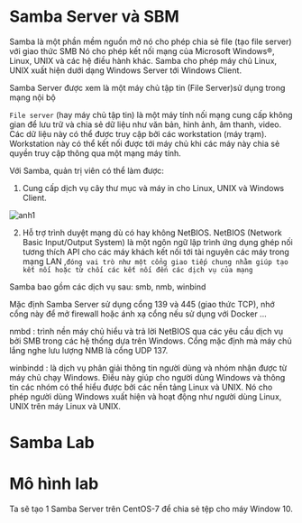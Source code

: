 # Samba Server và SBM
Samba là một phần mềm nguồn mở nó cho phép chia sẻ file (tạo file server) với giao thức SMB Nó cho phép kết nối mạng của Microsoft Windows®, Linux, UNIX và các hệ điều hành khác. Samba cho phép máy chủ Linux, UNIX xuất hiện dưới dạng Windows Server tới Windows Client.

Samba Server được xem là một máy chủ tập tin (File Server)sử dụng trong mạng nội bộ

`File server` (hay máy chủ tập tin) là một máy tính nối mạng cung cấp không gian để lưu trữ và chia sẻ dữ liệu như văn bản, hình ảnh, âm thanh, video. Các dữ liệu này có thể được truy cập bởi các workstation (máy trạm). Workstation này có thể kết nối được tới máy chủ khi các máy này chia sẻ quyền truy cập thông qua một mạng máy tính.

Với Samba, quản trị viên có thể làm được:
 
1. Cung cấp dịch vụ cây thư mục và máy in cho Linux, UNIX và Windows Client.

![anh1](https://image.prntscr.com/image/2n-ClZQjSiuz_kgyhuZnRQ.png)

2. Hỗ trợ trình duyệt mạng dù có hay không NetBIOS.
NetBIOS (Network Basic Input/Output System) là một ngôn ngữ lập trình ứng dụng ghép nối tương thích API cho các máy khách kết nối tới tài nguyên các máy trong mạng LAN ,`đóng vai trò như một cổng giao tiếp chung nhằm giúp tạo kết nối hoặc từ chối các kết nối đến các dịch vụ của mạng`

Samba bao gồm các dịch vụ sau: smb, nmb, winbind

Mặc định Samba Server sử dụng cổng 139 và 445 (giao thức TCP), nhớ cổng này để mở firewall hoặc ánh xạ cổng nếu sử dụng với Docker ...

nmbd : trình nền máy chủ hiểu và trả lời NetBIOS qua các yêu cầu dịch vụ bởi SMB trong các hệ thống dựa trên Windows. Cổng mặc định mà máy chủ lắng nghe lưu lượng NMB là cổng UDP 137.

winbindd : là dịch vụ phân giải thông tin người dùng và nhóm nhận được từ máy chủ chạy Windows. Điều này giúp cho người dùng Windows và thông tin các nhóm có thể hiểu được bởi các nền tảng Linux và UNIX. Nó cho phép người dùng Windows xuất hiện và hoạt động như người dùng Linux, UNIX trên máy Linux và UNIX.

# Samba Lab

# Mô hình lab
Ta sẽ tạo 1 Samba Server trên CentOS-7 để chia sẻ tệp cho máy Window 10.